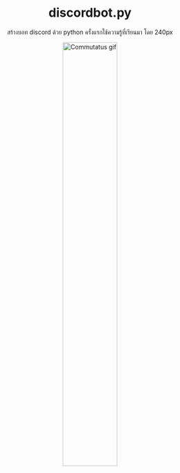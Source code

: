 <h1 align="center"> discordbot.py </h1>
<p align="center">
สร้างบอท discord ด้วย python ครั้งแรกใช้ความรู้ที่เรียนมา โดย 240px
</p>
<p align="center">
<img alt="Commutatus gif" src="https://i.pinimg.com/originals/e4/26/70/e426702edf874b181aced1e2fa5c6cde.gif" width="50%" />
</p>
